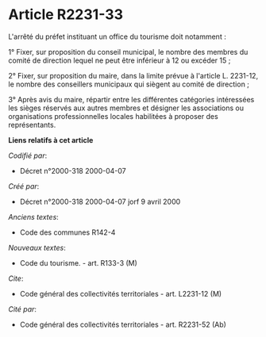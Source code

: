 # Article R2231-33

L'arrêté du préfet instituant un office du tourisme doit notamment :

1° Fixer, sur proposition du conseil municipal, le nombre des membres du comité de direction lequel ne peut être inférieur à
12 ou excéder 15 ;

2° Fixer, sur proposition du maire, dans la limite prévue à l'article L. 2231-12, le nombre des conseillers municipaux qui
siègent au comité de direction ;

3° Après avis du maire, répartir entre les différentes catégories intéressées les sièges réservés aux autres membres et
désigner les associations ou organisations professionnelles locales habilitées à proposer des représentants.

**Liens relatifs à cet article**

_Codifié par_:

  - Décret n°2000-318 2000-04-07

_Créé par_:

  - Décret n°2000-318 2000-04-07 jorf 9 avril 2000

_Anciens textes_:

  - Code des communes R142-4

_Nouveaux textes_:

  - Code du tourisme. - art. R133-3 (M)

_Cite_:

  - Code général des collectivités territoriales - art. L2231-12 (M)

_Cité par_:

  - Code général des collectivités territoriales - art. R2231-52 (Ab)
